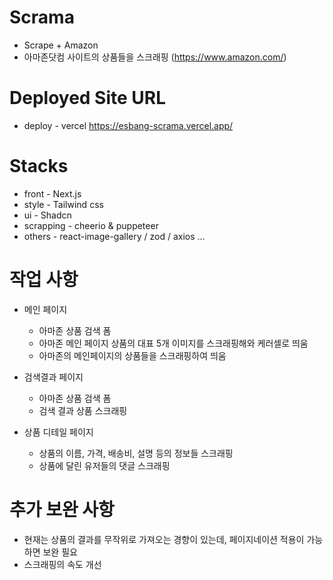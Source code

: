 # Scrama
- Scrape + Amazon 
- 아마존닷컴 사이트의 상품들을 스크래핑 (https://www.amazon.com/)

# Deployed Site URL
- deploy - vercel
https://esbang-scrama.vercel.app/

# Stacks
- front - Next.js
- style - Tailwind css
- ui - Shadcn
- scrapping - cheerio & puppeteer
- others - react-image-gallery / zod / axios ... 

# 작업 사항
  - 메인 페이지
      - 아마존 상품 검색 폼   
      - 아마존 메인 페이지 상품의 대표 5개 이미지를 스크래핑해와 케러셀로 띄움
      - 아마존의 메인페이지의 상품들을 스크래핑하여 띄움

  - 검색결과 페이지
      - 아마존 상품 검색 폼
      - 검색 결과 상품 스크래핑

  - 상품 디테일 페이지
      - 상품의 이름, 가격, 배송비, 설명 등의 정보들 스크래핑
      - 상품에 달린 유저들의 댓글 스크래핑
   
# 추가 보완 사항
  - 현재는 상품의 결과를 무작위로 가져오는 경향이 있는데, 페이지네이션 적용이 가능하면 보완 필요
  - 스크래핑의 속도 개선





